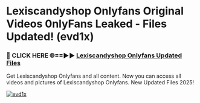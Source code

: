# Lexiscandyshop Onlyfans Original Videos 0nlyFans Leaked - Files Updated! (evd1x)

<h3>🔴 CLICK HERE 🌐==►► <a href="https://tinyurl.com/ehrbuxhb" rel="nofollow">Lexiscandyshop Onlyfans Updated Files</a></h3>

Get Lexiscandyshop Onlyfans and all content. Now you can access all videos and pictures of Lexiscandyshop Onlyfans. New Updated Files 2025!

[![evd1x](https://i.imgur.com/lVYEuWS.gif)](https://tinyurl.com/ehrbuxhb)
